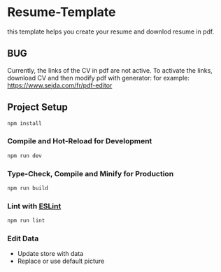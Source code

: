 # Resume-Template
this template helps you create your resume and downlod resume in pdf.

## BUG

Currently, the links of the CV in pdf are not active. To activate the links, download CV and then modify pdf with generator: for example: https://www.sejda.com/fr/pdf-editor


## Project Setup

```sh
npm install
```

### Compile and Hot-Reload for Development

```sh
npm run dev
```

### Type-Check, Compile and Minify for Production

```sh
npm run build
```

### Lint with [ESLint](https://eslint.org/)

```sh
npm run lint
```

### Edit Data
- Update store with data
- Replace or use default picture 
